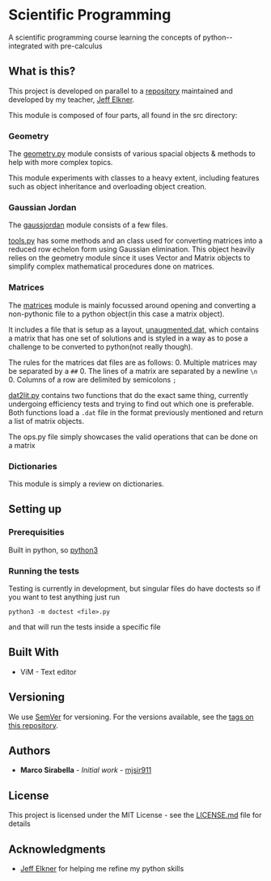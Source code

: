# Scientific Programming

A scientific programming course learning the concepts of python--
integrated with pre-calculus 

## What is this?

This project is developed on parallel to a 
[repository](https://github.com/jelkner/ScientificProgramming) maintained and
developed by my teacher, [Jeff Elkner](https://github.com/jelkner).

This module is composed of four parts, all found in the src directory:

### Geometry
The [geometry.py](
https://github.com/mjsir911/Scientific-Programming/src/geometry.py) module
consists of various spacial objects & methods to help with more complex topics.

This module experiments with classes to a heavy extent, including features such
as object inheritance and overloading object creation.

### Gaussian Jordan
The [gaussjordan](
https://github.com/mjsir911/Scientific-Programming/src/gaussjordan) module
consists of a few files.

[tools.py](
https://github.com/mjsir911/Scientific-Programming/src/gaussjordan/tools.py)
has some methods and an class used for converting matrices into a reduced row
echelon form using Gaussian elimination. This object heavily relies on
the geometry module since it uses Vector and Matrix objects to
simplify complex mathematical procedures done on matrices.

### Matrices
The [matrices](https://github.com/mjsir911/Scientific-Programming/src/matrices)
module is mainly focussed around opening and converting a non-pythonic file
to a python object(in this case a matrix object).

It includes a file that is setup as a layout, [unaugmented.dat](
github.com/Scientific-Programming/src/matrices/unaugmented.dat
), which contains a matrix that has one set of solutions and is styled in a way
as to pose a challenge to be converted to python(not really though).

The rules for the matrices dat files are as follows:
0. Multiple matrices may be separated by a `##`
0. The lines of a matrix are separated by a newline `\n`
0. Columns of a row are delimited by semicolons `;`

[dat2lit.py](
https://github.com/mjsir911/Scientific-Programming/src/matrices/unaugmented.dat)
contains two functions that do the exact same thing, currently undergoing
efficiency tests and trying to find out which one is preferable. Both
functions load a `.dat` file in the format previously mentioned and return a
list of matrix objects.

The ops.py file simply showcases the valid operations that can be done on a
matrix

### Dictionaries
This module is simply a review on dictionaries.

## Setting up
### Prerequisities
Built in python, so [python3](www.python.org)

### Running the tests
Testing is currently in development, but singular files do have doctests so if
you want to test anything just run

    python3 -m doctest <file>.py

and that will run the tests inside a specific file


## Built With

* ViM - Text editor

## Versioning

We use [SemVer](http://semver.org/) for versioning. For the versions available,
see the [tags on this repository](https://github.com/mjsir911/Scientific-Programming/tags). 

## Authors

* **Marco Sirabella** - *Initial work* - [mjsir911](https://github.com/mjsir911)

## License

This project is licensed under the MIT License - see the [LICENSE.md](LICENSE.md) file for details

## Acknowledgments

* [Jeff Elkner](https://github.com/jelkner) for helping me refine my python skills

